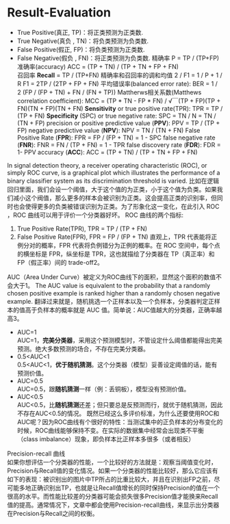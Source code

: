 # Result-Evaluation
* True Positive(真正, TP)：将正类预测为正类数.
* True Negative(真负 , TN)：将负类预测为负类数.
* False Positive(假正, FP)：将负类预测为正类数.
* False Negative(假负 , FN)：将正类预测为负类数.
精确率 P = TP / (TP+FP)
准确率(accuracy) ACC = (TP + TN) / (TP + TN + FP + FN)  
召回率 **Recall** = TP / (TP+FN) 
精确率和召回率的调和均值 2 / F1 = 1 / P + 1 / R 
                                             F1 = 2TP / (2TP + FP + FN)
平均错误率(balanced error rate): BER = 1 / 2 (FP / (FP + TN) + FN / (FN + TP))
Mattherws相关系数(Matthews correlation coefficient): 
MCC = (TP * TN - FP * FN) /  √￣(TP + FP)(TP + FN)(TN + FP)(TN + FN)
**Sensitivity** or true positive rate(TPR): TPR = TP / (TP + FN)
**Specificity** (SPC) or true negative rate: SPC = TN / N = TN / (TN + FP) 
precision or positive predictive value (**PPV**): PPV = TP / (TP + FP)
negative predictive value (**NPV**): NPV = TN / (TN + FN) 
False Positive Rate (**FPR**): FPR = FP / (FP + TN) = 1 - SPC
false negative rate (**FNR**): FNR = FN / (TP + FN) = 1 - TPR
false discovery rate (**FDR**): FDR = 1- PPV
accuracy (**ACC**): ACC = (TP + TN) / (TP + TN + FP + FN)  

In signal detection theory, a receiver operating characteristic (ROC), or simply ROC curve, is a graphical plot which illustrates the performance of a binary classifier system as its discrimination threshold is varied.
比如在逻辑回归里面，我们会设一个阈值，大于这个值的为正类，小于这个值为负类。如果我们减小这个阀值，那么更多的样本会被识别为正类。这会提高正类的识别率，但同时也会使得更多的负类被错误识别为正类。为了形象化这一变化，在此引入 ROC ，ROC 曲线可以用于评价一个分类器好坏。
ROC 曲线的两个指标: 
1. True Positive Rate(TPR), TPR = TP / (TP + FN) 
2. False Positive Rate(FPR), FPR = FP / (FP + TN)
直观上，TPR 代表能将正例分对的概率，FPR 代表将负例错分为正例的概率。在 ROC 空间中，每个点的横坐标是 FPR，纵坐标是 TPR，这也就描绘了分类器在 TP（真正率）和 FP（假正率）间的 trade-off2。

AUC（Area Under Curve）被定义为ROC曲线下的面积，显然这个面积的数值不会大于1。
The AUC value is equivalent to the probability that a randomly chosen positive example is ranked higher than a randomly chosen negative example. 翻译过来就是，随机挑选一个正样本以及一个负样本，分类器判定正样本的值高于负样本的概率就是 AUC 值。简单说：AUC值越大的分类器，正确率越高3。
* AUC=1  
AUC=1，**完美分类器**，采用这个预测模型时，不管设定什么阈值都能得出完美预测。绝大多数预测的场合，不存在完美分类器。
* 0.5<AUC<1  
0.5<AUC<1，**优于随机猜测**。这个分类器（模型）妥善设定阈值的话，能有预测价值。
* AUC=0.5  
AUC=0.5，跟**随机猜测**一样（例：丢铜板），模型没有预测价值。
* AUC<0.5  
AUC<0.5，比**随机猜测**还差；但只要总是反预测而行，就优于随机猜测，因此不存在AUC<0.5的情况。
既然已经这么多评价标准，为什么还要使用ROC和AUC呢？因为ROC曲线有个很好的特性：当测试集中的正负样本的分布变化的时候，ROC曲线能够保持不变。在实际的数据集中经常会出现类不平衡（class imbalance）现象，即负样本比正样本多很多（或者相反）

Precision-recall 曲线  
如果你想评估一个分类器的性能，一个比较好的方法就是：观察当阈值变化时，Precision与Recall值的变化情况。如果一个分类器的性能比较好，那么它应该有如下的表现：被识别出的图片中TP所占的比重比较大，并且在识别出FP之前，尽可能多地正确识别出TP，也就是让Recall值增长的同时保持Precision的值在一个很高的水平。而性能比较差的分类器可能会损失很多Precision值才能换来Recall值的提高。通常情况下，文章中都会使用Precision-recall曲线，来显示出分类器在Precision与Recall之间的权衡。


